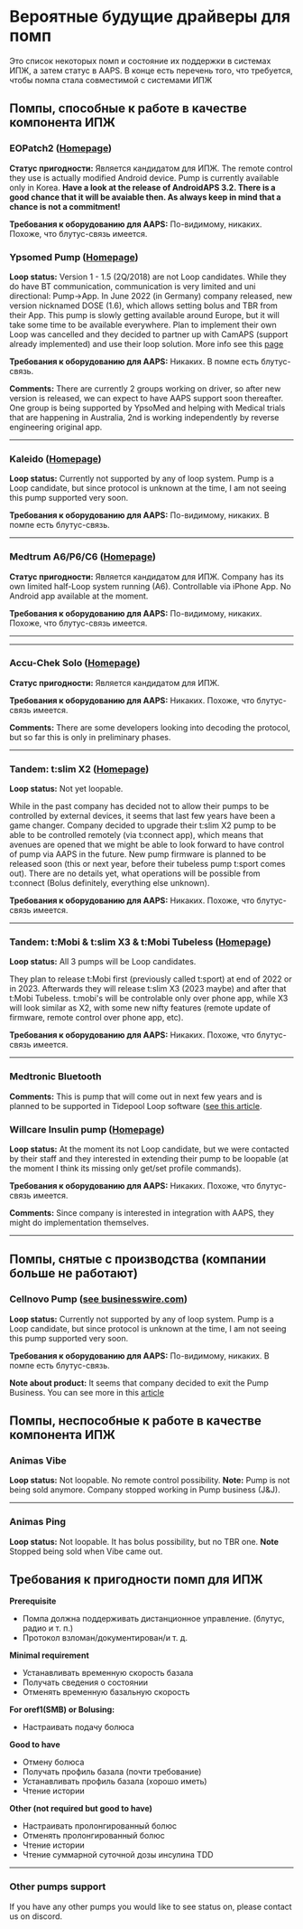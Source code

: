 # Вероятные будущие драйверы для помп

Это список некоторых помп и состояние их поддержки в системах ИПЖ, а затем статус в AAPS. В конце есть перечень того, что требуется, чтобы помпа стала совместимой с системами ИПЖ

## Помпы, способные к работе в качестве компонента ИПЖ

### EOPatch2 ([Homepage](http://www.eoflow.com/eng/main/main.html))

**Статус пригодности:** Является кандидатом для ИПЖ. The remote control they use is actually modified Android device. Pump is currently available only in Korea. **Have a look at the release of AndroidAPS 3.2. There is a good chance that it will be avaiable then. As always keep in mind that a chance is not a commitment!**

**Требования к оборудованию для AAPS:** По-видимому, никаких. Похоже, что блутус-связь имеется.

### Ypsomed Pump ([Homepage](https://www.ypsomed.com/en/diabetes-care-mylife.html))

**Loop status:** Version 1 - 1.5 (2Q/2018) are not Loop candidates. While they do have BT communication, communication is very limited and uni directional: Pump->App. In June 2022 (in Germany) company released, new version nicknamed DOSE (1.6), which allows setting bolus and TBR from their App. This pump is slowly getting available around Europe, but it will take some time to be available everywhere. Plan to implement their own Loop was cancelled and they decided to partner up with CamAPS (support already implemented) and use their loop solution. More info see this [page](https://www.mylife-diabetescare.com/en/loop-program.html)

**Требования к оборудованию для AAPS:** Никаких. В помпе есть блутус-связь.

**Comments:** There are currently 2 groups working on driver, so after new version is released, we can expect to have AAPS support soon thereafter. One group is being supported by YpsoMed and helping with Medical trials that are happening in Australia, 2nd is working independently by reverse engineering original app.

* * *

### Kaleido ([Homepage](https://www.hellokaleido.com/))

**Loop status:** Currently not supported by any of loop system. Pump is a Loop candidate, but since protocol is unknown at the time, I am not seeing this pump supported very soon.

**Требования к оборудованию для AAPS:** По-видимому, никаких. В помпе есть блутус-связь.

* * *

### Medtrum A6/P6/C6 ([Homepage](https://www.medtrum.com/product/nanopump.html))

**Статус пригодности:** Является кандидатом для ИПЖ. Company has its own limited half-Loop system running (A6). Controllable via iPhone App. No Android app available at the moment.

**Требования к оборудованию для AAPS:** По-видимому, никаких. Похоже, что блутус-связь имеется.

* * *

* * *

### Accu-Chek Solo ([Homepage](https://www.roche.com/media/releases/med-cor-2018-07-23.htm))

**Статус пригодности:** Является кандидатом для ИПЖ.

**Требования к оборудованию для AAPS:** Никаких. Похоже, что блутус-связь имеется.

**Comments:** There are some developers looking into decoding the protocol, but so far this is only in preliminary phases.

* * *

### Tandem: t:slim X2 ([Homepage](https://www.tandemdiabetes.com/))

**Loop status:** Not yet loopable.

While in the past company has decided not to allow their pumps to be controlled by external devices, it seems that last few years have been a game changer. Company decided to upgrade their t:slim X2 pump to be able to be controlled remotely (via t:connect app), which means that avenues are opened that we might be able to look forward to have control of pump via AAPS in the future. New pump firmware is planned to be released soon (this or next year, before their tubeless pump t:sport comes out). There are no details yet, what operations will be possible from t:connect (Bolus definitely, everything else unknown).

**Требования к оборудованию для AAPS:** Никаких. Похоже, что блутус-связь имеется.

* * *

### Tandem: t:Mobi & t:slim X3 & t:Mobi Tubeless ([Homepage](https://www.tandemdiabetes.com/about-us/pipeline))

**Loop status:** All 3 pumps will be Loop candidates.

They plan to release t:Mobi first (previously called t:sport) at end of 2022 or in 2023. Afterwards they will release t:slim X3 (2023 maybe) and after that t:Mobi Tubeless. t:mobi's will be controlable only over phone app, while X3 will look similar as X2, with some new nifty features (remote update of firmware, remote control over phone app, etc).

**Требования к оборудованию для AAPS:** Никаких. Похоже, что блутус-связь имеется.

* * *

### Medtronic Bluetooth

**Comments:** This is pump that will come out in next few years and is planned to be supported in Tidepool Loop software ([see this article](https://www.tidepool.org/blog/tidepool-loop-medtronic-collaboration).

### Willcare Insulin pump ([Homepage](http://en.shinmyungmedi.com))

**Loop status:** At the moment its not Loop candidate, but we were contacted by their staff and they interested in extending their pump to be loopable (at the moment I think its missing only get/set profile commands).

**Требования к оборудованию для AAPS:** Никаких. Похоже, что блутус-связь имеется.

**Comments:** Since company is interested in integration with AAPS, they might do implementation themselves.

* * *

## Помпы, снятые с производства (компании больше не работают)

### Cellnovo Pump ([see businesswire.com](https://www.businesswire.com/news/home/20190328005829/en/Cellnovo-Stops-Manufacturing-and-Commercial-Operations))

**Loop status:** Currently not supported by any of loop system. Pump is a Loop candidate, but since protocol is unknown at the time, I am not seeing this pump supported very soon.

**Требования к оборудованию для AAPS:** По-видимому, никаких. В помпе есть блутус-связь.

**Note about product:** It seems that company decided to exit the Pump Business. You can see more in this [article](https://diabetogenic.wordpress.com/2019/04/01/and-then-cellnovo-disappeared/?fbclid=IwAR12Ow6gVbEOuD1zw7aNjBwqj5_aPkPipteHY1VHBvT3mchlH2y7Us6ZeAU)

## Помпы, неспособные к работе в качестве компонента ИПЖ

### Animas Vibe

**Loop status:** Not loopable. No remote control possibility. **Note:** Pump is not being sold anymore. Company stopped working in Pump business (J&J).

* * *

### Animas Ping

**Loop status:** Not loopable. It has bolus possibility, but no TBR one. **Note** Stopped being sold when Vibe came out.

## Требования к пригодности помп для ИПЖ

**Prerequisite**

- Помпа должна поддерживать дистанционное управление. (блутус, радио и т. п.)
- Протокол взломан/документирован/и т. д.

**Minimal requirement**

- Устанавливать временную скорость базала
- Получать сведения о состоянии
- Отменять временную базальную скорость

**For oref1(SMB) or Bolusing:**

- Настраивать подачу болюса

**Good to have**

- Отмену болюса
- Получать профиль базала (почти требование)
- Устанавливать профиль базала (хорошо иметь)
- Чтение истории 

**Other (not required but good to have)**

- Настраивать пролонгированный болюс
- Отменять пролонгированный болюс
- Чтение истории
- Чтение суммарной суточной дозы инсулина TDD

* * *

### Other pumps support

If you have any other pumps you would like to see status on, please contact us on discord.